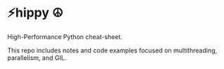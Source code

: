 # ⚡hippy ☮︎
High-Performance Python cheat-sheet.

This repo includes notes and code examples focused on multithreading, parallelism, and GIL.
